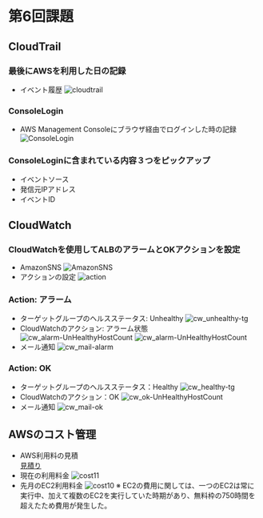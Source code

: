 # 第6回課題 
## CloudTrail 
### 最後にAWSを利用した日の記録 
* イベント履歴
![cloudtrail](/img/lecture06/ct/cloudtrail.png)
### ConsoleLogin
* AWS Management Consoleにブラウザ経由でログインした時の記録
![ConsoleLogin](/img/lecture06/ct/CL.png)
### ConsoleLoginに含まれている内容３つをピックアップ
* イベントソース
* 発信元IPアドレス
* イベントID


## CloudWatch 
### CloudWatchを使用してALBのアラームとOKアクションを設定
* AmazonSNS
![AmazonSNS](/img/lecture06/cw/sns.png)
* アクションの設定
![action](/img/lecture06/cw/cwaction.png)
### Action: アラーム
* ターゲットグループのヘルスステータス: Unhealthy
![cw_unhealthy-tg](/img/lecture06/cw/tgunhealty.png)
* CloudWatchのアクション: アラーム状態
![cw_alarm-UnHealthyHostCount](/img/lecture06/cw/testaleart1.png)
![cw_alarm-UnHealthyHostCount](/img/lecture06/cw/testaleart2.png)
* メール通知
![cw_mail-alarm](/img/lecture06/cw/alearmmail.png)
### Action: OK
* ターゲットグループのヘルスステータス：Healthy
![cw_healthy-tg](/img/lecture06/cw/tghealthy.png)
* CloudWatchのアクション：OK
![cw_ok-UnHealthyHostCount](/img/lecture06/cw/healthytest.png)
* メール通知
![cw_mail-ok](/img/lecture06/cw/okmail.png)

## AWSのコスト管理
* AWS利用料の見積<br>
[見積り](https://calculator.aws/#/estimate?id=35e756fbef8fad1936e48916c050c43c05fc340e)
* 現在の利用料金
![cost11](/img/lecture06/cost/cost11.png)
* 先月のEC2利用料金
![cost10](/img/lecture06/cost/cost10.png)
※ EC2の費用に関しては、一つのEC2は常に実行中、加えて複数のEC2を実行していた時期があり、無料枠の750時間を超えたため費用が発生した。



